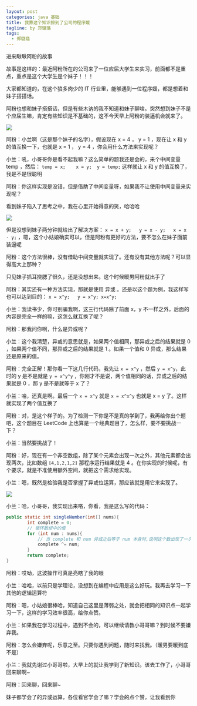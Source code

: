 ```yaml
---
layout: post
categories: java 基础
title: 我靠这个知识撩到了公司的程序媛
tagline: by 郑璐璐
tags: 
  - 郑璐璐
---
```

进来瞅瞅阿粉的故事
<!--more-->
故事是这样的：最近阿粉所在的公司来了一位应届大学生来实习，前面都不是重点，重点是这个大学生是个妹子！！！

大家都知道的，在这个狼多肉少的 IT 行业里，能够遇到一位程序媛，都是想着和妹子搭搭话。

阿粉也想和妹子搭搭话，但是有些木讷的我不知道和妹子聊啥。突然想到妹子不是个应届生嘛，肯定有些知识是不基础的，这不今天早上阿粉的装逼机会就来了。

![](http://www.justdojava.com/assets/images/2019/java/image-zll/picture/纯洁.jpg)

阿粉：小兰啊（这是那个妹子的名字），假设现在 x = 4 ， y = 1 ，现在让 x 和 y 的值互换一下，也就是 x = 1 ， y = 4 ，你会用什么方法来实现呢？

小兰：吼，小哥哥你是看不起我嘛？这么简单的题我还是会的，来个中间变量 temp ，然后： `temp = x;    x = y;  y = temp;` 这样就让 x 和 y 的值互换了，我是不是很聪明

阿粉：你这样实现是没错，但是借助了中间变量呀，如果我不让使用中间变量来实现呢？

看到妹子陷入了思考之中，我在心里开始得意的笑，哈哈哈

![](http://www.justdojava.com/assets/images/2019/java/image-zll/picture/得意.jpg)

但是没想到妹子两分钟就给出了解决方案： `x = x + y;   y = x - y;   x = x - y;` ，嗯，这个小姑娘确实可以，但是阿粉有更好的方法，要不怎么在妹子面前装逼呢

阿粉：这个方法很棒，没有借助中间变量就实现了。还有没有其他方法呢？可以显得高大上那种？

只见妹子抓耳挠腮了很久，还是没想出来。这个时候暖男阿粉就出手了

阿粉：其实还有一种方法实现，那就是使用 异或 。还是以这个题为例，我这样写也可以达到目的： `x = x^y;   y = x^y; x=x^y;` 

小兰：我读书少，你可别骗我啊，这三行代码除了前面 x，y 不一样之外，后面的内容是完全一样的嘛，这怎么就互换了呢？

阿粉：那我问你啊，什么是异或呢？

小兰：这个我清楚，异或的意思就是，如果两个值相同，那异或之后的结果就是 0 ，如果两个值不同，那异或之后的结果就是 1 。如果一个值和 0 异或，那么结果还是原来的值。

阿粉：完全正解！那你看一下这几行代码，我先让 `x = x^y` ，然后 `y = x^y`，此时的 y 是不是就是 `y = x^y^y` ，你刚才不是说，两个值相同的话，异或之后的结果就是 0 ，那 y 是不是就等于 x 了？

小兰：哈，还真是啊。最后一个 `x = x^y` 就是 `x = x^x^y` 也就是 x = y 了。这样就实现了两个值互换了

阿粉：对，是这个样子的。为了检测一下你是不是真的学到了，我再给你出个题吧，这个题目在 LeetCode 上也算是一个经典题目了，怎么样，要不要挑战一下？

小兰：当然要挑战了！

阿粉：好，现在有一个非空数组，除了某个元素会出现一次之外，其他元素都会出现两次，比如数组 `[4,1,2,1,2]` 那程序运行结果就是 4 。在你实现的时候呢，有个要求，就是不准使用额外空间，就把这个需求给实现。

小兰：嗯，既然是检验我是否掌握了异或位运算，那应该就是用它来实现了。

![](http://www.justdojava.com/assets/images/2019/java/image-zll/picture/陷入沉思.jpg)

小兰：哈，小哥哥，我实现出来咯，你看，我是这么写的代码：

```java
public static int singleNumber(int[] nums){
        int complete = 0;
		// 循环数组中的值
        for (int num : nums){
			// 当 complete 和 num 异或之后等于 num 本身时,说明这个数出现了一次
            complete ^= num;
        }
        return complete;
}
```

阿粉：哎呦，这波操作可真是亮瞎了我的眼

小兰：哈哈，以前只是学理论，没想到在编程中应用是这么好玩。我再去学习一下其他的逻辑运算符

阿粉：嗯，小姑娘很棒哈，知道自己这里是薄弱之处，就会把相同的知识点一起学习一下，这样的学习效率很高，给你点赞。

小兰：如果我在学习过程中，遇到不会的，可以继续请教小哥哥嘛？到时候不要嫌弃我。

阿粉：怎么会嫌弃呢，乐意之至。只要你遇到问题，随时来找我。（暖男要暖到底不是）

小兰：我就先谢过小哥哥啦，大早上的就让我学到了新知识。该去工作了，小哥哥回来聊啊~

阿粉：回来聊，回来聊~

妹子都学会了的异或运算，各位看官学会了嘛？学会的点个赞，让我看到你